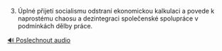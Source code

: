 
3. Úplné přijetí socialismu odstraní ekonomickou kalkulaci a povede k naprostému chaosu a dezintegraci společenské spolupráce v podmínkách dělby práce.

[🔊 Poslechnout audio](/data/7-paragraphs/audio/chapter_168/para_009-3-pln-pijet-socialismu-odstran-ekonomickou-k.mp3)
